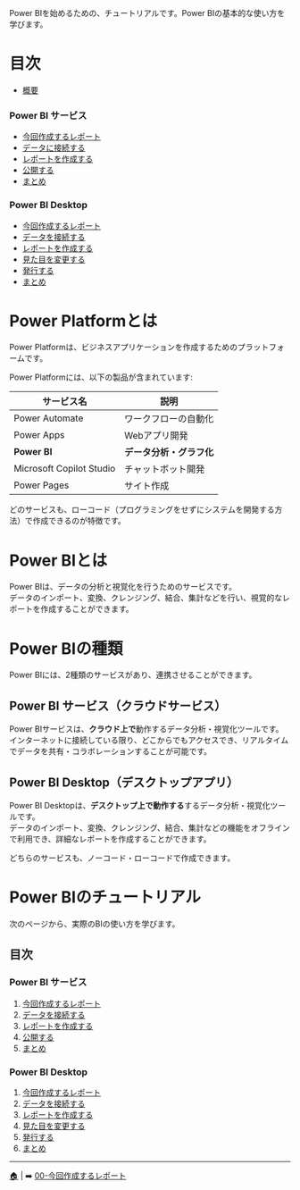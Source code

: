 Power BIを始めるための、チュートリアルです。Power BIの基本的な使い方を学びます。

# 目次
- [概要](./README.md)
### Power BI サービス
- [今回作成するレポート](./c-00-reportimage.md)
- [データに接続する](./c-01-connectdata.md)
- [レポートを作成する](./c-02-createreport.md)
- [公開する](./c-03-publish.md)
- [まとめ](./c-04-summary.md)

### Power BI Desktop
- [今回作成するレポート](./d-00-reportimage.md)
- [データを接続する](./d-01-connectdata.md)
- [レポートを作成する](./d-02-createreport.md)
- [見た目を変更する](./d-03-design.md)
- [発行する](./d-04-publish.md)
- [まとめ](./d-05-summary.md)


# Power Platformとは
Power Platformは、ビジネスアプリケーションを作成するためのプラットフォームです。

Power Platformには、以下の製品が含まれています:

| サービス名  | 説明 |
| ------------- | ------------- |
| Power Automate | ワークフローの自動化 |
| Power Apps | Webアプリ開発 |
| **Power BI** | **データ分析・グラフ化** |
| Microsoft Copilot Studio | チャットボット開発 |
| Power Pages | サイト作成 |

どのサービスも、ローコード（プログラミングをせずにシステムを開発する方法）で作成できるのが特徴です。

# Power BIとは
Power BIは、データの分析と視覚化を行うためのサービスです。<br>
データのインポート、変換、クレンジング、結合、集計などを行い、視覚的なレポートを作成することができます。

# Power BIの種類
Power BIには、2種類のサービスがあり、連携させることができます。
## Power BI サービス（クラウドサービス）
Power BIサービスは、**クラウド上で**動作するデータ分析・視覚化ツールです。<br>
インターネットに接続している限り、どこからでもアクセスでき、リアルタイムでデータを共有・コラボレーションすることが可能です。

## Power BI Desktop（デスクトップアプリ）
Power BI Desktopは、**デスクトップ上で動作する**するデータ分析・視覚化ツールです。<br>
データのインポート、変換、クレンジング、結合、集計などの機能をオフラインで利用でき、詳細なレポートを作成することができます。

どちらのサービスも、ノーコード・ローコードで作成できます。

# Power BIのチュートリアル
次のページから、実際のBIの使い方を学びます。

## 目次
### Power BI サービス
1. [今回作成するレポート](./c-00-reportimage.md)
2. [データを接続する](./c-01-connectdata.md)
3. [レポートを作成する](./c-02-createreport.md)
4. [公開する](./c-03-publish.md)
5. [まとめ](./c-4-summary.md)

### Power BI Desktop
1. [今回作成するレポート](./d-00-reportimage.md)
2. [データを接続する](./d-01-connectdata.md)
3. [レポートを作成する](./d-02-createreport.md)
4. [見た目を変更する](./d-03-design.md)
5. [発行する](./d-04-publish.md)
6. [まとめ](./d-05-summary.md)


---
 [🏠](./README.md) | ➡️ [00-今回作成するレポート](./c-00-reportimage.md)

